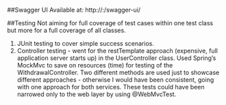 
##Swagger UI
Available at: http://<host>:<port>/swagger-ui/

##Testing
Not aiming for full coverage of test cases within one test class but more for a full coverage of all classes.

1. JUnit testing to cover simple success scenarios. 
2. Controller testing - went for the restTemplate approach (expensive, full application server starts up) in the UserController class. 
Used Spring’s MockMvc to save on resources (time) for testing of the WithdrawalController. Two different methods
are used just to showcase different approaches - otherwise I would have been consistent, going with one approach for both services.
These tests could have been narrowed only to the web layer by using @WebMvcTest.